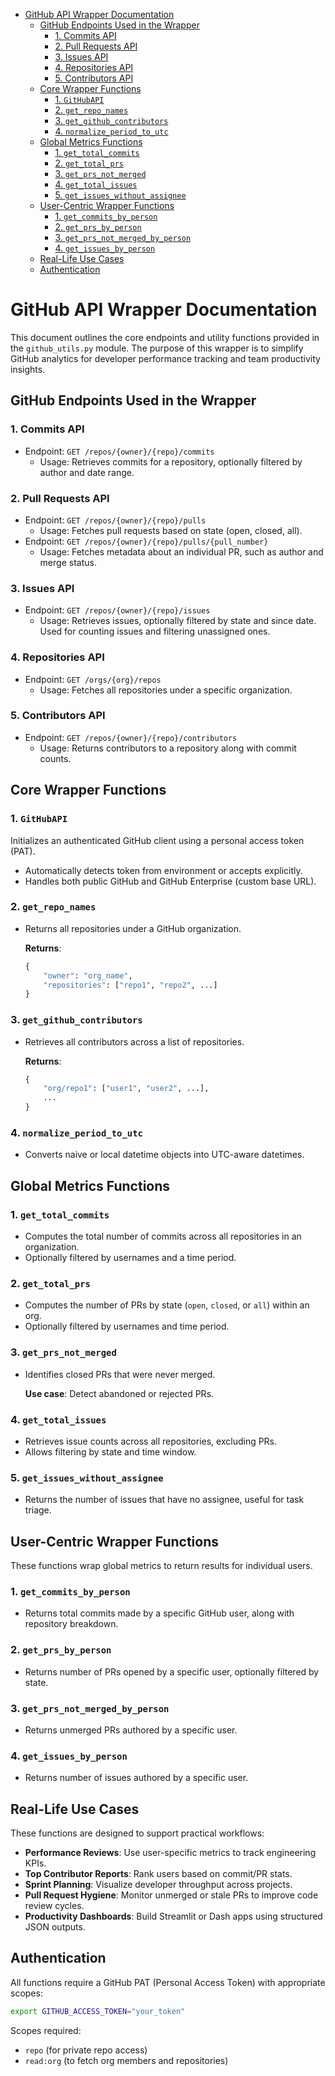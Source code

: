 <!-- toc -->

- [GitHub API Wrapper Documentation](#github-api-wrapper-documentation)
  * [GitHub Endpoints Used in the Wrapper](#github-endpoints-used-in-the-wrapper)
    + [1. Commits API](#1-commits-api)
    + [2. Pull Requests API](#2-pull-requests-api)
    + [3. Issues API](#3-issues-api)
    + [4. Repositories API](#4-repositories-api)
    + [5. Contributors API](#5-contributors-api)
  * [Core Wrapper Functions](#core-wrapper-functions)
    + [1. `GitHubAPI`](#1-githubapi)
    + [2. `get_repo_names`](#2-get_repo_names)
    + [3. `get_github_contributors`](#3-get_github_contributors)
    + [4. `normalize_period_to_utc`](#4-normalize_period_to_utc)
  * [Global Metrics Functions](#global-metrics-functions)
    + [1. `get_total_commits`](#1-get_total_commits)
    + [2. `get_total_prs`](#2-get_total_prs)
    + [3. `get_prs_not_merged`](#3-get_prs_not_merged)
    + [4. `get_total_issues`](#4-get_total_issues)
    + [5. `get_issues_without_assignee`](#5-get_issues_without_assignee)
  * [User-Centric Wrapper Functions](#user-centric-wrapper-functions)
    + [1. `get_commits_by_person`](#1-get_commits_by_person)
    + [2. `get_prs_by_person`](#2-get_prs_by_person)
    + [3. `get_prs_not_merged_by_person`](#3-get_prs_not_merged_by_person)
    + [4. `get_issues_by_person`](#4-get_issues_by_person)
  * [Real-Life Use Cases](#real-life-use-cases)
  * [Authentication](#authentication)

<!-- tocstop -->

# GitHub API Wrapper Documentation

This document outlines the core endpoints and utility functions provided in the
`github_utils.py` module. The purpose of this wrapper is to simplify GitHub
analytics for developer performance tracking and team productivity insights.

## GitHub Endpoints Used in the Wrapper

### 1. Commits API

- Endpoint: `GET /repos/{owner}/{repo}/commits`
  - Usage: Retrieves commits for a repository, optionally filtered by author and
    date range.

### 2. Pull Requests API

- Endpoint: `GET /repos/{owner}/{repo}/pulls`
  - Usage: Fetches pull requests based on state (open, closed, all).
- Endpoint: `GET /repos/{owner}/{repo}/pulls/{pull_number}`
  - Usage: Fetches metadata about an individual PR, such as author and merge
    status.

### 3. Issues API

- Endpoint: `GET /repos/{owner}/{repo}/issues`
  - Usage: Retrieves issues, optionally filtered by state and since date. Used
    for counting issues and filtering unassigned ones.

### 4. Repositories API

- Endpoint: `GET /orgs/{org}/repos`
  - Usage: Fetches all repositories under a specific organization.

### 5. Contributors API

- Endpoint: `GET /repos/{owner}/{repo}/contributors`
  - Usage: Returns contributors to a repository along with commit counts.

## Core Wrapper Functions

### 1. `GitHubAPI`

Initializes an authenticated GitHub client using a personal access token (PAT).

- Automatically detects token from environment or accepts explicitly.
- Handles both public GitHub and GitHub Enterprise (custom base URL).

### 2. `get_repo_names`

- Returns all repositories under a GitHub organization.

  **Returns**:

  ```python
  {
      "owner": "org_name",
      "repositories": ["repo1", "repo2", ...]
  }
  ```

### 3. `get_github_contributors`

- Retrieves all contributors across a list of repositories.

  **Returns**:

  ```python
  {
      "org/repo1": ["user1", "user2", ...],
      ...
  }
  ```

### 4. `normalize_period_to_utc`

- Converts naive or local datetime objects into UTC-aware datetimes.

## Global Metrics Functions

### 1. `get_total_commits`

- Computes the total number of commits across all repositories in an
  organization.
- Optionally filtered by usernames and a time period.

### 2. `get_total_prs`

- Computes the number of PRs by state (`open`, `closed`, or `all`) within an
  org.
- Optionally filtered by usernames and time period.

### 3. `get_prs_not_merged`

- Identifies closed PRs that were never merged.

  **Use case**: Detect abandoned or rejected PRs.

### 4. `get_total_issues`

- Retrieves issue counts across all repositories, excluding PRs.
- Allows filtering by state and time window.

### 5. `get_issues_without_assignee`

- Returns the number of issues that have no assignee, useful for task triage.

## User-Centric Wrapper Functions

These functions wrap global metrics to return results for individual users.

### 1. `get_commits_by_person`

- Returns total commits made by a specific GitHub user, along with repository
  breakdown.

### 2. `get_prs_by_person`

- Returns number of PRs opened by a specific user, optionally filtered by state.

### 3. `get_prs_not_merged_by_person`

- Returns unmerged PRs authored by a specific user.

### 4. `get_issues_by_person`

- Returns number of issues authored by a specific user.

## Real-Life Use Cases

These functions are designed to support practical workflows:

- **Performance Reviews**: Use user-specific metrics to track engineering KPIs.
- **Top Contributor Reports**: Rank users based on commit/PR stats.
- **Sprint Planning**: Visualize developer throughput across projects.
- **Pull Request Hygiene**: Monitor unmerged or stale PRs to improve code review
  cycles.
- **Productivity Dashboards**: Build Streamlit or Dash apps using structured
  JSON outputs.

## Authentication

All functions require a GitHub PAT (Personal Access Token) with appropriate
scopes:

```bash
export GITHUB_ACCESS_TOKEN="your_token"
```

Scopes required:

- `repo` (for private repo access)
- `read:org` (to fetch org members and repositories)

